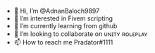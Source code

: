 - 👋 Hi, I’m @AdnanBaloch9897
- 👀 I’m interested in Fivem scripting
- 🌱 I’m currently learning from github
- 💞️ I’m looking to collaborate on ᴜɴɪᴛʏ ʀᴏʟᴇᴘʟᴀʏ
- 📫 How to reach me Pradator#1111

<!---
AdnanBaloch9897/AdnanBaloch9897 is a ✨ special ✨ repository because its `README.md` (this file) appears on your GitHub profile.
You can click the Preview link to take a look at your changes.
--->
